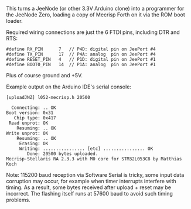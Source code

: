 This turns a JeeNode (or other 3.3V Arduino clone) into a programmer for the
JeeNode Zero, loading a copy of Mecrisp Forth on it via the ROM boot loader.

Required wiring connections are just the 6 FTDI pins, including DTR and RTS:

```
#define RX_PIN      7   // P4D: digital pin on JeePort #4
#define TX_PIN      17  // P4A: analog  pin on JeePort #4
#define RESET_PIN   4   // P1D: digital pin on JeePort #1
#define BOOT0_PIN   14  // P1A: analog  pin on JeePort #1
```

Plus of course ground and +5V.

Example output on the Arduino IDE's serial console:

```
[uploadJNZ] l052-mecrisp.h 20500

  Connecting: .. OK
Boot version: 0x31
   Chip type: 0x417
 Read unprot: OK
    Resuming: .. OK
Write unprot: OK
    Resuming: .. OK
     Erasing: OK
     Writing: ................ [etc] ................ OK
        Done: 20500 bytes uploaded.
Mecrisp-Stellaris RA 2.3.3 with M0 core for STM32L053C8 by Matthias Koch
```

Note: 115200 baud reception via Software Serial is tricky, some input data
corruption may occur, for example when timer interrupts interfere with timing.
As a result, some bytes received after upload + reset may be incorrect. The
flashing itself runs at 57600 baud to avoid such timing problems.

